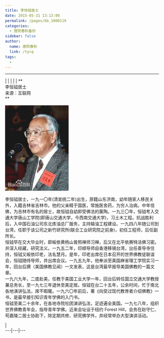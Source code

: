 ```yaml
---
title: 李恒钺居士
date: 2015-05-31 13:13:00
permalink: /pages/bb_1000119
categories: 
  - 唐院春秋备份
sidebar: false
author: 
  name: 唐院春秋
  link: /tycq
tags: 
  - 
---
```


* * *

  
|  |  |  |  |  **  
李恒钺居士  
来源：互联网  
**

  

  

![](/pic/img.bimg.126.net_photo_bR9ThmxMpPup6E7rnq5uaQ==_5129599975592129077.jpg)

  
李恒钺居士，一九一〇年(清宣统二年)出生，原籍山东济南，幼年随家人移民关外，入籍吉林省吉林市。他的父亲精于国医，常施医舍药，为穷人治病。中年信佛，为吉林市有名的居士，故恒钺自幼即受佛法的薰陶。一九三〇年，恒钺考入交通大学唐山工学院(即唐山交通大学，今西南交通大学)，习土木工程。抗战胜利后，入中国石油公司东北炼油总厂服务，主持输油工程建设。一九四八年随公司到台湾，任职于该公司之新竹研究所(联合工业研究院之前身)，初任工程师，后任副所长。  
恒钺早在交大毕业时，即皈依黄杨山普照禅师习禅，后又在北平依赛特活佛习密。并深入经藏，研究法义。一九五二年，印顺导师自香港移锡台湾，出任善导寺住持，恒钺又皈依印老，法名慧月。是年，印老出席在日本召开的世界佛教徒联谊会，恒钺随侍导师，并出席会议。一九五九年，他奉派至美国麻省理工学院实习一年，回台后撰〈美国佛教见闻〉一文发表，这是台湾最早报导美国佛教的一篇文章。  
一九六九年，二度赴美，任教于美国工业大学一年，回台后转任国立交通大学教授兼总务长，至一九七三年退休至美定居。恒钺在台二十五年，公余时间，忙于南北各地演讲弘法，席不暇暖。一九六〇年前后，著《向受过现代教育者介绍佛教》一书，是最早接引知识青年学佛的入门书。  
恒钺至美二十余年，在各地寺院社团演讲弘法，足迹遍全美国。一九七八年，组织世界佛教青年会，指导青年学佛。近来会址设于纽约 Forest
Hill，会务在赵守仁、苟嘉陵二居士协助下，除定期共修、研究佛学外，并经常举办大型演讲活动。  
  
  
  
|  
---|---|---